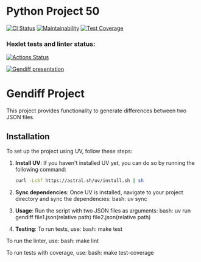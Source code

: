 # Python Project 50

[![CI Status](https://github.com/skaym00t/python-project-50/actions/workflows/pyci.yml/badge.svg)](https://github.com/skaym00t/python-project-50/actions)
[![Maintainability](https://api.codeclimate.com/v1/badges/d50f2fac7a7c884e161a/maintainability)](https://codeclimate.com/github/skaym00t/python-project-50/maintainability)
[![Test Coverage](https://api.codeclimate.com/v1/badges/d50f2fac7a7c884e161a/test_coverage)](https://codeclimate.com/github/skaym00t/python-project-50/test_coverage)


### Hexlet tests and linter status:
[![Actions Status](https://github.com/skaym00t/python-project-50/actions/workflows/hexlet-check.yml/badge.svg)](https://github.com/skaym00t/python-project-50/actions)

[![Gendiff presentation](https://asciinema.org/a/4wzy3byzqqrNF7BSIU32xHPka.svg)](https://asciinema.org/a/4wzy3byzqqrNF7BSIU32xHPka)

# Gendiff Project

This project provides functionality to generate differences between two JSON files.

## Installation

To set up the project using UV, follow these steps:

1. **Install UV**:
   If you haven't installed UV yet, you can do so by running the following command:
   ```bash
   curl -LsSf https://astral.sh/uv/install.sh | sh

2. **Sync dependencies**:
Once UV is installed, navigate to your project directory and sync the dependencies:
bash:
    uv sync

3. **Usage**:
Run the script with two JSON files as arguments:
bash:
    uv run gendiff file1.json(relative path) file2.json(relative path)

4. **Testing**:
To run tests, use:
bash:
    make test

To run the linter, use:
bash:
    make lint

To run tests with coverage, use:
bash:
    make test-coverage
